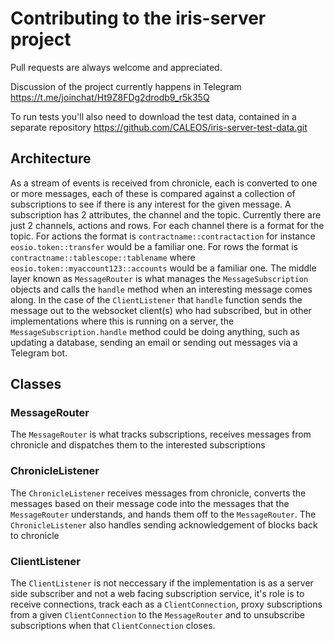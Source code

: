Contributing to the iris-server project
===================================

Pull requests are always welcome and appreciated.

Discussion of the project currently happens in Telegram https://t.me/joinchat/Ht9Z8FDg2drodb9_r5k35Q

To run tests you'll also need to download the test data, contained in a separate repository https://github.com/CALEOS/iris-server-test-data.git


## Architecture

As a stream of events is received from chronicle, each is converted to one or more messages, each of these is compared against a collection of subscriptions to see if there is any interest for the given message. A subscription has 2 attributes, the channel and the topic. Currently there are just 2 channels, actions and rows. For each channel there is a format for the topic. For actions the format is `contractname::contractaction` for instance `eosio.token::transfer` would be a familiar one. For rows the format is `contractname::tablescope::tablename` where `eosio.token::myaccount123::accounts` would be a familiar one. The middle layer known as `MessageRouter` is what manages the `MessageSubscription` objects and calls the `handle` method when an interesting message comes along. In the case of the `ClientListener` that `handle` function sends the message out to the websocket client(s) who had subscribed, but in other implementations where this is running on a server, the `MessageSubscription.handle` method could be doing anything, such as updating a database, sending an email or sending out messages via a Telegram bot.

## Classes

### MessageRouter

The `MessageRouter` is what tracks subscriptions, receives messages from chronicle and dispatches them to the interested subscriptions

### ChronicleListener

The `ChronicleListener` receives messages from chronicle, converts the messages based on their message code into the messages that the `MessageRouter` understands, and hands them off to the `MessageRouter`. The `ChronicleListener` also handles sending acknowledgement of blocks back to chronicle

### ClientListener

The `ClientListener` is not neccessary if the implementation is as a server side subscriber and not a web facing subscription service, it's role is to receive connections, track each as a `ClientConnection`, proxy subscriptions from a given `ClientConnection` to the `MessageRouter` and to unsubscribe subscriptions when that `ClientConnection` closes.
